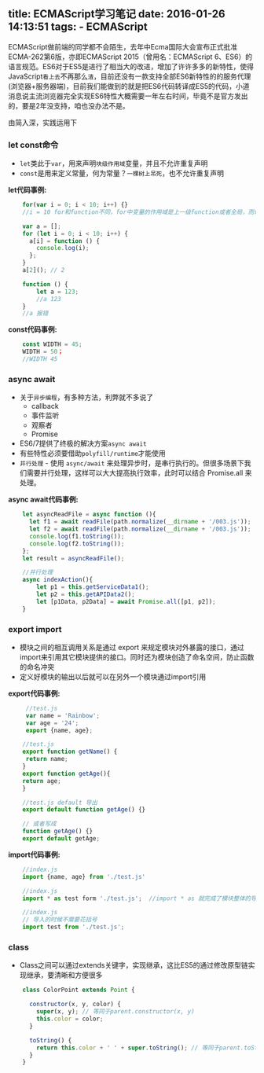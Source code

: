 title: ECMAScript学习笔记
date: 2016-01-26 14:13:51
tags:
    - ECMAScript
---
ECMAScript做前端的同学都不会陌生，去年中Ecma国际大会宣布正式批准ECMA-262第6版，亦即ECMAScript 2015（曾用名：ECMAScript 6、ES6）的语言规范。ES6对于ES5是进行了相当大的改进，增加了许许多多的新特性，使得JavaScript`看上去`不再那么`渣`，目前还没有一款支持全部ES6新特性的的服务代理(浏览器+服务器端)，目前我们能做到的就是把ES6代码转译成ES5的代码，小道消息说主流浏览器完全实现ES6特性大概需要一年左右时间，毕竟不是官方发出的，要是2年没支持，咱也没办法不是。

<!-- more -->

由简入深，实践运用下

### let const命令
- `let`类此于`var`，用来声明`块级作用域`变量，并且不允许重复声明
- `const`是用来定义常量，何为常量？`一棵树上吊死`，也不允许重复声明

**let代码事例:**
```javascript
	for(var i = 0; i < 10; i++) {}
	//i = 10 for和function不同，for中变量的作用域是上一级function或者全局，而function中变量的作用域是function内部，所以for循环后，i是继续存在的。

	var a = [];
	for (let i = 0; i < 10; i++) {
	  a[i] = function () {
		console.log(i);
	  };
	}
	a[2](); // 2

    function () {
        let a = 123;
        //a 123
    }
    //a 报错
```

**const代码事例:**
```javascript
    const WIDTH = 45;
    WIDTH = 50；
    //WIDTH 45
```

### async await
- 关于`异步编程`，有多种方法，利弊就不多说了
    - callback
    - 事件监听
    - 观察者
    - Promise
- ES6/7提供了终极的解决方案`async await`
- 有些特性必须要借助`polyfill/runtime`才能使用
- `并行处理` - 使用 `async/await` 来处理异步时，是串行执行的。但很多场景下我们需要并行处理，这样可以大大提高执行效率，此时可以结合 Promise.all 来处理。

**async await代码事例:**
```javascript
    let asyncReadFile = async function (){
      let f1 = await readFile(path.normalize(__dirname + '/003.js'));
      let f2 = await readFile(path.normalize(__dirname + '/003.js'));
      console.log(f1.toString());
      console.log(f2.toString());
    };
    let result = asyncReadFile();

    //并行处理
    async indexAction(){
        let p1 = this.getServiceData1();
        let p2 = this.getAPIData2();
        let [p1Data, p2Data] = await Promise.all([p1, p2]);
    }
```

### export import
- 模块之间的相互调用关系是通过 export 来规定模块对外暴露的接口，通过import来引用其它模块提供的接口。同时还为模块创造了命名空间，防止函数的命名冲突
- 定义好模块的输出以后就可以在另外一个模块通过import引用

**export代码事例:**
```javascript
     //test.js
     var name = 'Rainbow';
     var age = '24';
     export {name, age};

    //test.js
    export function getName() {
     return name;
    }
    export function getAge(){
    return age;
    }

    //test.js default 导出
    export default function getAge() {}

    // 或者写成
    function getAge() {}
    export default getAge;
```

**import代码事例:**
```javascript
    //index.js
    import {name, age} from './test.js'

    //index.js
    import * as test form './test.js';  //import * as 就完成了模块整体的导入

    //index.js
    // 导入的时候不需要花括号
    import test from './test.js';
```

### class
- Class之间可以通过extends关键字，实现继承，这比ES5的通过修改原型链实现继承，要清晰和方便很多

```javascript
    class ColorPoint extends Point {

      constructor(x, y, color) {
        super(x, y); // 等同于parent.constructor(x, y)
        this.color = color;
      }

      toString() {
        return this.color + ' ' + super.toString(); // 等同于parent.toString()
      }
    }
```